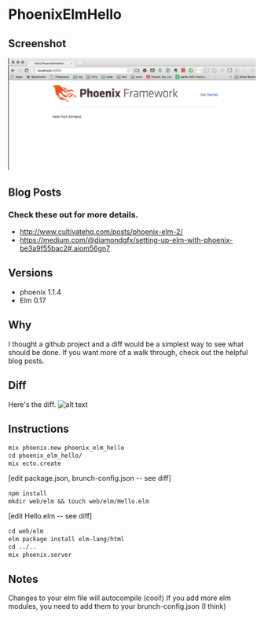 # PhoenixElmHello

## Screenshot
![alt text](https://github.com/igoodrich/phoenix_elm_hello/blob/master/web/static/assets/images/hello_from_elmland.png "Screenshot")

## Blog Posts

### Check these out for more details.
* http://www.cultivatehq.com/posts/phoenix-elm-2/
* https://medium.com/@diamondgfx/setting-up-elm-with-phoenix-be3a9f55bac2#.aiom56gn7

## Versions

* phoenix 1.1.4
* Elm 0.17

## Why

I thought a github project and a diff would be a simplest way to see what should be done.
If you want more of a walk through, check out the helpful blog posts.

## Diff

Here's the diff.
![alt text](https://github.com/igoodrich/phoenix_elm_hello/commit/c8442a72fda6f9fe9e4d16a2fb3a992606823241 "Full Diff")

## Instructions

```
mix phoenix.new phoenix_elm_hello
cd phoenix_elm_hello/
mix ecto.create
```

[edit package.json, brunch-config.json -- see diff]

```
npm install
mkdir web/elm && touch web/elm/Hello.elm
```

[edit Hello.elm -- see diff]

```
cd web/elm
elm package install elm-lang/html
cd ../..
mix phoenix.server
```

## Notes
Changes to your elm file will autocompile (cool!)
If you add more elm modules, you need to add them to your brunch-config.json (I think)
